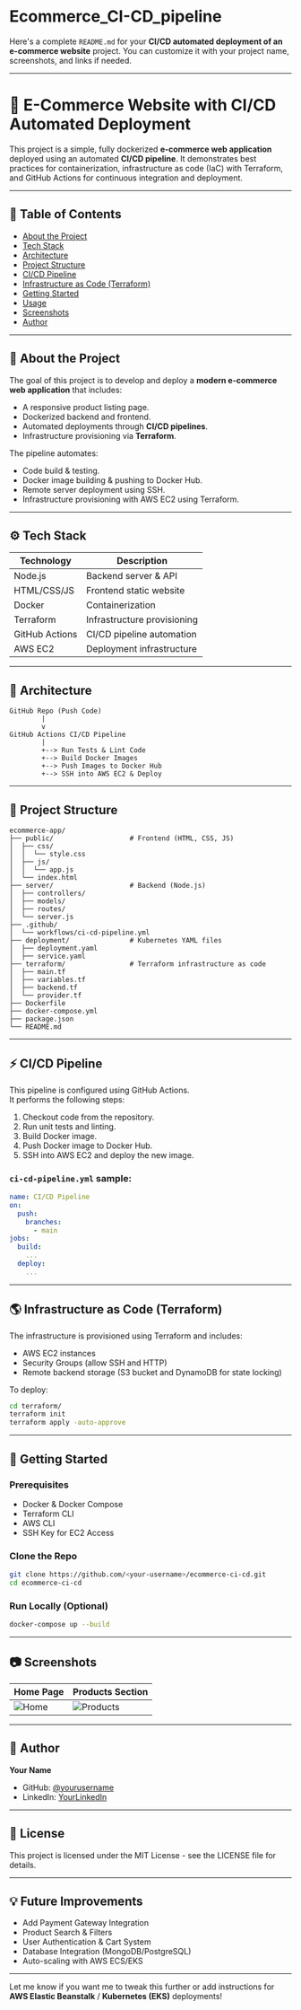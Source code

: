 # Ecommerce_CI-CD_pipeline

Here's a complete `README.md` for your **CI/CD automated deployment of an e-commerce website** project. You can customize it with your project name, screenshots, and links if needed.

---

# 🚀 E-Commerce Website with CI/CD Automated Deployment

This project is a simple, fully dockerized **e-commerce web application** deployed using an automated **CI/CD pipeline**. It demonstrates best practices for containerization, infrastructure as code (IaC) with Terraform, and GitHub Actions for continuous integration and deployment.

---

## 📝 Table of Contents
- [About the Project](#about-the-project)
- [Tech Stack](#tech-stack)
- [Architecture](#architecture)
- [Project Structure](#project-structure)
- [CI/CD Pipeline](#cicd-pipeline)
- [Infrastructure as Code (Terraform)](#infrastructure-as-code-terraform)
- [Getting Started](#getting-started)
- [Usage](#usage)
- [Screenshots](#screenshots)
- [Author](#author)

---

## 📖 About the Project

The goal of this project is to develop and deploy a **modern e-commerce web application** that includes:
- A responsive product listing page.
- Dockerized backend and frontend.
- Automated deployments through **CI/CD pipelines**.
- Infrastructure provisioning via **Terraform**.

The pipeline automates:
- Code build & testing.
- Docker image building & pushing to Docker Hub.
- Remote server deployment using SSH.
- Infrastructure provisioning with AWS EC2 using Terraform.

---

## ⚙️ Tech Stack
| Technology       | Description                     |
|------------------|---------------------------------|
| Node.js          | Backend server & API            |
| HTML/CSS/JS      | Frontend static website         |
| Docker           | Containerization                |
| Terraform        | Infrastructure provisioning     |
| GitHub Actions   | CI/CD pipeline automation       |
| AWS EC2          | Deployment infrastructure       |

---

## 📐 Architecture
```
GitHub Repo (Push Code) 
        |
        v
GitHub Actions CI/CD Pipeline
        |
        +--> Run Tests & Lint Code
        +--> Build Docker Images
        +--> Push Images to Docker Hub
        +--> SSH into AWS EC2 & Deploy
```

---

## 📁 Project Structure
```
ecommerce-app/
├── public/                   # Frontend (HTML, CSS, JS)
│  ├── css/
│  │  └── style.css
│  ├── js/
│  │  └── app.js
│  └── index.html
├── server/                   # Backend (Node.js)
│  ├── controllers/
│  ├── models/
│  ├── routes/
│  └── server.js
├── .github/
│  └── workflows/ci-cd-pipeline.yml
├── deployment/               # Kubernetes YAML files
│  ├── deployment.yaml
│  ├── service.yaml
├── terraform/                # Terraform infrastructure as code
│  ├── main.tf
│  ├── variables.tf
│  ├── backend.tf
│  └── provider.tf
├── Dockerfile
├── docker-compose.yml
├── package.json
└── README.md
```

---

## ⚡ CI/CD Pipeline
This pipeline is configured using GitHub Actions.  
It performs the following steps:
1. Checkout code from the repository.
2. Run unit tests and linting.
3. Build Docker image.
4. Push Docker image to Docker Hub.
5. SSH into AWS EC2 and deploy the new image.

### `ci-cd-pipeline.yml` sample:
```yaml
name: CI/CD Pipeline
on:
  push:
    branches:
      - main
jobs:
  build:
    ...
  deploy:
    ...
```

---

## 🌎 Infrastructure as Code (Terraform)
The infrastructure is provisioned using Terraform and includes:
- AWS EC2 instances
- Security Groups (allow SSH and HTTP)
- Remote backend storage (S3 bucket and DynamoDB for state locking)

To deploy:
```bash
cd terraform/
terraform init
terraform apply -auto-approve
```

---

## 🚀 Getting Started

### Prerequisites
- Docker & Docker Compose
- Terraform CLI
- AWS CLI
- SSH Key for EC2 Access

### Clone the Repo
```bash
git clone https://github.com/<your-username>/ecommerce-ci-cd.git
cd ecommerce-ci-cd
```

### Run Locally (Optional)
```bash
docker-compose up --build
```

---

## 📷 Screenshots
| Home Page                 | Products Section              |
|---------------------------|-------------------------------|
| ![Home](public/images/homepage.png) | ![Products](public/images/products.png) |

---

## 🙋 Author
**Your Name**  
- GitHub: [@yourusername](https://github.com/yourusername)  
- LinkedIn: [YourLinkedIn](https://linkedin.com/in/yourlinkedin)

---

## 📝 License
This project is licensed under the MIT License - see the LICENSE file for details.

---

## 💡 Future Improvements
- Add Payment Gateway Integration
- Product Search & Filters
- User Authentication & Cart System
- Database Integration (MongoDB/PostgreSQL)
- Auto-scaling with AWS ECS/EKS

---

Let me know if you want me to tweak this further or add instructions for **AWS Elastic Beanstalk** / **Kubernetes (EKS)** deployments!
